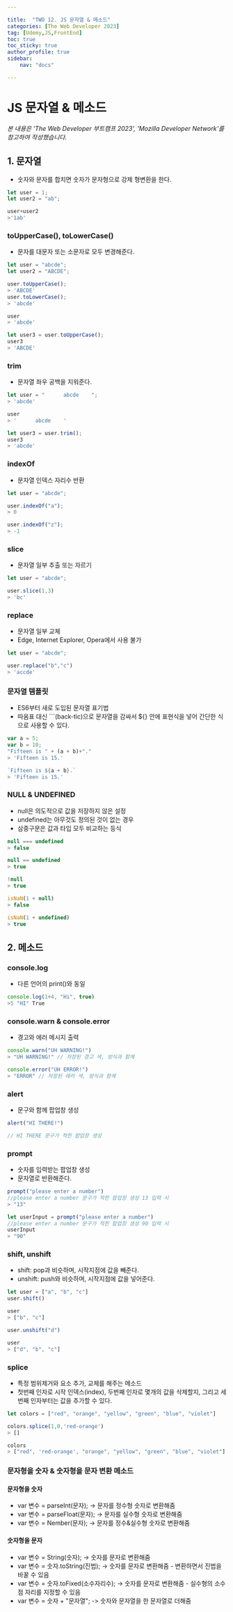 ```yaml
---

title:  "TWD 12. JS 문자열 & 메소드"
categories: [The Web Developer 2023]
tag: [Udemy,JS,FrontEnd]
toc: true
toc_sticky: true
author_profile: true
sidebar:
    nav: "docs"

---
```


# JS 문자열 & 메소드

<p data-ke-size="size14"><i>본 내용은 'The Web Developer 부트캠프 2023', 'Mozilla Developer Network'를 참고하여 작성했습니다.</i></p>

## 1. 문자열 
* 숫자와 문자를 합치면 숫자가 문자형으로 강제 형변환을 한다.

```javascript
let user = 1;
let user2 = "ab";

user+user2
>'1ab'
```
### toUpperCase(), toLowerCase()
* 문자를 대문자 또는 소문자로 모두 변경해준다.

```javascript
let user = "abcde";
let user2 = "ABCDE";

user.toUpperCase();
> 'ABCDE'
user.toLowerCase();
> 'abcde'

user
> 'abcde'

let user3 = user.toUpperCase();
user3
> 'ABCDE'

```

### trim
* 문자열 좌우 공백을 지워준다.

```javascript
let user = "      abcde    ";
> 'abcde'

user
> '      abcde    '

let user3 = user.trim();
user3
> 'abcde'
```

### indexOf
* 문자열 인덱스 자리수 반환

```javascript
let user = "abcde";

user.indexOf("a");
> 0

user.indexOf("z");
> -1
```

### slice
* 문자열 일부 추출 또는 자르기

```javascript
let user = "abcde";

user.slice(1,3)
> 'bc'
```

### replace
* 문자열 일부 교체
* Edge, Internet Explorer, Opera에서 사용 불가

```javascript
let user = "abcde";

user.replace("b","c")
> 'accde'
```

### 문자열 템플릿 
* ES6부터 새로 도입된 문자열 표기법
* 따옴표 대신 ```(back-tic)으로 문자열을 감싸서 ${} 안에 표현식을 넣어 간단한 식으로 사용할 수 있다.

```javascript
var a = 5;
var b = 10;
"Fifteen is " + (a + b)+"."
> 'Fifteen is 15.'

`Fifteen is ${a + b}.`
> 'Fifteen is 15.'
```

### NULL & UNDEFINED
* null은 의도적으로 값을 저장하지 않은 설정
* undefined는 아무것도 정의된 것이 없는 경우
* 삼중구문은 값과 타입 모두 비교하는 등식

```javascript
null === undefined 
> false

null == undefined
> true

!null 
> true

isNaN(1 + null) 
> false

isNaN(1 + undefined)
> true
```

## 2. 메소드

### console.log
* 다른 언어의 print()와 동일

```javascript
console.log(1+4, "Hi", true)
>5 "HI" True
```

### console.warn & console.error
* 경고와 에러 메시지 출력

```javascript
console.warn("UH WARNING!")
> "UH WARNING!" // 저장된 경고 색, 방식과 함께 

console.error("UH ERROR!")
> "ERROR" // 저장된 에러 색, 방식과 함께 
```

### alert
* 문구와 함께 팝업창 생성

```javascript
alert("HI THERE!")

// HI THERE 문구가 적힌 팝업창 생성
```

### prompt
* 숫자를 입력받는 팝업창 생성
* 문자열로 반환해준다.

```javascript
prompt("please enter a number")
//please enter a number 문구가 적힌 팝업창 생성 13 입력 시
> "13"

let userInput = prompt("please enter a number")
//please enter a number 문구가 적힌 팝업창 생성 90 입력 시
userInput
> "90"
```

### shift, unshift
* shift: pop과 비슷하며, 시작지점에 값을 빼준다.
* unshift: push와 비슷하며, 시작지점에 값을 넣어준다.

```javascript
let user = ["a", "b", "c"]
user.shift()

user
> ["b", "c"]

user.unshift("d")

user
> ["d", "b", "c"]
```

### splice
* 특정 범위제거와 요소 추가, 교체를 해주는 메소드
* 첫번째 인자로 시작 인덱스(index), 두번째 인자로 몇개의 값을 삭제할지, 그리고 세번째 인자부터는 값을 추가할 수 있다.

```javascript
let colors = ["red", "orange", "yellow", "green", "blue", "violet"]

colors.splice(1,0,'red-orange')
> []

colors
> ["red", 'red-orange', "orange", "yellow", "green", "blue", "violet"]

```

### 문자형을 숫자 & 숫자형을 문자 변환 메소드
#### 문자형을 숫자
* var 변수 = parseInt(문자); -> 문자를 정수형 숫자로 변환해줌
* var 변수 = parseFloat(문자); -> 문자를 실수형 숫자로 변환해줌
* var 변수 = Nember(문자); -> 문자를 정수&실수형 숫자로 변환해줌

#### 숫자형을 문자
* var 변수 = String(숫자); -> 숫자를 문자로 변환해줌
* var 변수 = 숫자.toString(진법); -> 숫자를 문자로 변환해줌 - 변환하면서 진법을 바꿀 수 있음
* var 변수 = 숫자.toFixed(소수자리수); -> 숫자를 문자로 변환해줌 - 실수형의 소수점 자리를 지정할 수 있음
* var 변수 = 숫자 + "문자열"; -> 숫자와 문자열을 한 문자열로 더해줌


